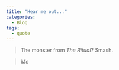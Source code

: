 ```yaml
---
title: "Hear me out..."
categories:
  - Blog
tags:
  - quote
---
```


> The monster from *The Ritual*? Smash.

> <cite>Me</cite>